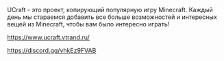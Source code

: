 
UCraft - это проект,  копирующий популярную игру Minecraft. Каждый день мы стараемся добавить все больше возможностей и интересных вещей из Minecraft, чтобы вам было интересно играть!

https://www.ucraft.vtrand.ru/

https://discord.gg/vhkEz9FVAB
